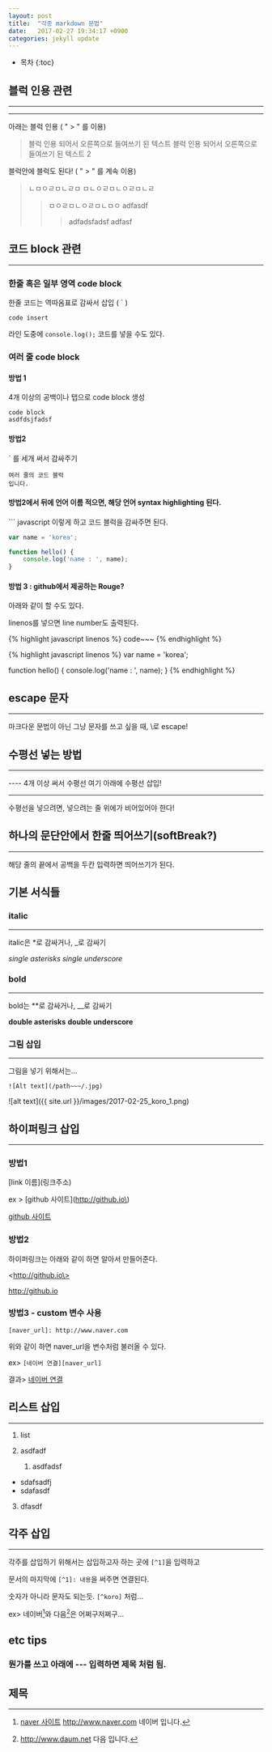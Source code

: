 ```yaml
---
layout: post
title:  "각종 markdown 문법"
date:   2017-02-27 19:34:17 +0900
categories: jekyll update
---
```



* 목차
{:toc}



## 블럭 인용 관련

------------------------------------------------

----

아래는 블럭 인용  (  " > " 를 이용)
> 블럭 인용 되어서 오른쪽으로 들여쓰기 된 텍스트
> 블럭 인용 되어서 오른쪽으로 들여쓰기 된 텍스트 2

블럭안에 블럭도 된다! ( " > " 를 계속 이용)
> ㄴㅁㅇㄹㅁㄴㄹㅁ
> ㅁㄴㅇㄹㅁㄴㅇㄹㅁㄴㄹ
> >ㅁㅇㄹㅁㄴㅇㄹㅁㄴㅁㅇ
> >adfasdf
> >>adfadsfadsf
> >>adfasf
>

## 코드 block 관련

------------------------------------------------

### 한줄 혹은 일부 영역 code block

한줄 코드는 역따옴표로 감싸서 삽입 ( ` )

`code insert`

라인 도중에 `console.log();` 코드를 넣을 수도 있다.

### 여러 줄 code block

#### 방법 1

4개 이상의 공백이나 탭으로 code block 생성

    code block
    asdfdsjfadsf


#### 방법2

` 를 세개 써서 감싸주기

```
여러 줄의 코드 블럭
입니다.
```



#### 방법2에서 뒤에 언어 이름 적으면, 해당 언어 syntax highlighting 된다.

\``` javascript 이렇게 하고 코드 블럭을 감싸주면 된다.

``` javascript
var name = 'korea';

function hello() {
    console.log('name : ', name);
}
```

#### 방법 3 : github에서 제공하는 Rouge?

아래와 같이 할 수도 있다.

linenos를 넣으면 line number도 출력된다.

\{\% highlight javascript linenos \%\}
code~~~
\{\% endhighlight \%\}

{% highlight javascript linenos %}
var name = 'korea';

function hello() {
    console.log('name : ', name);
}
{% endhighlight %}

## escape 문자

------------------------------------------------

마크다운 문법이 아닌 그냥 문자를 쓰고 싶을 때, \로 escape!


## 수평선 넣는 방법

------------------------------------------------

\-\-\-\- 4개 이상 써서 수평선
여기 아래에 수평선 삽입!

----

수평선을 넣으려면, 넣으려는 줄 위에가 비어있어야 한다!



## 하나의 문단안에서 한줄 띄어쓰기(softBreak?)

------------------------------------------------

해당 줄의 끝에서 공백을 두칸 입력하면
띄어쓰기가 된다.


## 기본 서식들

### italic

------------------------------------------------

italic은 \*로 감싸거나, \_로 감싸기


*single asterisks*
_single underscore_

### bold

------------------------------------------------

bold는 \*\*로 감싸거나, \_\_로 감싸기

**double asterisks**
__double underscore__



### 그림 삽입

------------------------------------------------


그림을 넣기 위해서는...

`![Alt text](/path~~~/.jpg)`

![alt text]({{ site.url }}/images/2017-02-25_koro_1.png)


## 하이퍼링크 삽입

------------------------------------------------

### 방법1

\[link 이름\]\(링크주소\)

ex > \[github 사이트\]\(http://github.io\)

[github 사이트](http://github.io)


### 방법2

하이퍼링크는 아래와 같이 하면 알아서 만들어준다.

\<http://github.io\>

<http://github.io>

### 방법3 - custom 변수 사용

`[naver_url]: http://www.naver.com`

위와 같이 하면 naver_url을 변수처럼 불러올 수 있다.

ex> `[네이버 연결][naver_url]`

결과> [네이버 연결][naver_url]



[naver_url]: http://www.naver.com



## 리스트 삽입

------------------------------------------------

1. list


2. asdfadf

    1. asdfadsf


- sdafsadfj
- sdafasdf

3. dfasdf

## 각주 삽입

------------------------------------------------

각주를 삽입하기 위해서는 삽입하고자 하는 곳에 `[^1]`을 입력하고

문서의 마지막에 `[^1]: 내용`을 써주면 연결된다.

숫자가 아니라 문자도 되는듯. `[^koro]` 처럼...

ex> 네이버[^1]와 다음[^2]은 어쩌구저쩌구...


## etc tips

### 뭔가를 쓰고 아래에 \-\-\- 입력하면 제목 처럼 됨.

제목
---



[^1]: [naver 사이트](http://www.naver.com) http://www.naver.com 네이버 입니다.
[^2]: http://www.daum.net 다음 입니다.
